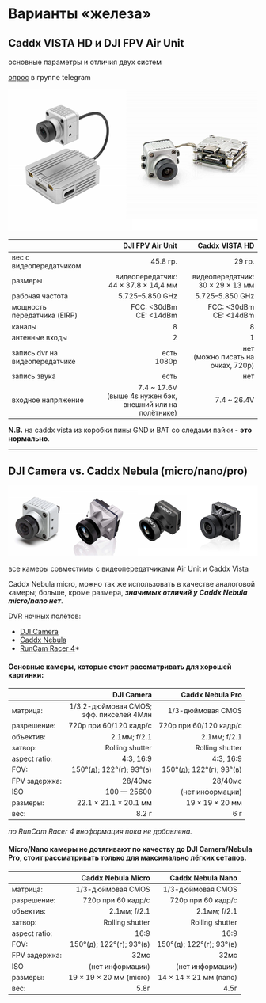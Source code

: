 # Варианты «железа»

## Caddx VISTA HD и DJI FPV Air Unit

основные параметры и отличия двух систем

[опрос](https://t.me/djifpvrus/38088) в группе telegram

![](/unit-vs-vista/pics/dji-caddx.png)

|                                |                                          DJI FPV Air Unit |                    Caddx VISTA HD |
| :----------------------------- | --------------------------------------------------------: | --------------------------------: |
| вес с видеопередатчиком        |                                                  45.8 гр. |                            29 гр. |
| размеры                        |                    видеопередатчик:<br /> 44 × 37.8 × 14,4 мм | видеопередатчик:<br />30 × 29 × 13 мм |
| рабочая частота                |                                          5.725–5.850 GHz |                   5.725–5.850 GHz |
| мощность передатчика (EIRP)    |                           FCC: <30dBm<br />CE: <14dBm |   FCC: <30dBm<br />CE: <14dBm |
| каналы                         |                                                         8 |                                 8 |
| антенные входы                 |                                                         2 |                                 1 |
| запись dvr на видеопередатчике |                                         есть<br />1080p | нет<br />(можно писать на очках, 720p) |
| запись звука                   |                                                      есть |                               нет |
| входное напряжение             | 7.4 ~ 17.6V<br />(выше 4s нужен бэк, внешний или на полётнике) |                       7.4 ~ 26.4V |

**N.B.** на caddx vista из коробки пины GND и BAT со следами пайки - **это нормально**.

----

## DJI Camera vs. Caddx Nebula (micro/nano/pro)

![](/unit-vs-vista/pics/cameras.png)

все камеры совместимы с видеопередатчиками Air Unit и Caddx Vista

Caddx Nebula micro, можно так же использовать в качестве аналоговой камеры; больше, кроме размера, ***значимых отличий у Caddx Nebula micro/nano нет***.

DVR ночных полётов:

- [DJI Camera](https://t.me/djifpvrus/42550)
- [Caddx Nebula](https://t.me/djifpvrus/42546)
- [RunCam Racer 4](https://t.me/djifpvrus/42548)*

#### Основные камеры, которые стоит рассматривать для хорошей картинки:

|               |                                    DJI Camera |         Caddx Nebula Pro |
| ------------- | --------------------------------------------: | -----------------------: |
| матрица:      | 1/3.2-дюймовая CMOS;<br /> эфф. пикселей 4Млн |        1/3-дюймовая CMOS |
| разрешение:   |                        720p при 60/120 кадр/с |   720p при 60/120 кадр/с |
| объектив:     |                                  2.1мм; f/2.1 |             2.1мм; f/2.1 |
| затвор:       |                               Rolling shutter |          Rolling shutter |
| aspect ratio: |                                     4:3, 16:9 |                4:3, 16:9 |
| FOV:          |                      150°(д); 122°(г); 93°(в) | 150°(д); 122°(г); 93°(в) |
| FPV задержка: |                                       28/40мс |                  28/40мс |
| ISO           |                                   100 — 25600 |         (нет информации) |
| размеры:      |                         22.1 × 21.1 × 20.1 мм |          19 × 19 × 20 мм |
| вес:          |                                         8.2 г |                      6 г |

*по RunCam Racer 4 иноформация пока не добавлена.*

#### Micro/Nano камеры не дотягивают по качеству до DJI Camera/Nebula Pro, стоит рассматривать только для максимально лёгких сетапов.

|               |       Caddx Nebula Micro |        Caddx Nebula Nano |
| ------------- | -----------------------: | -----------------------: |
| матрица:      |        1/3-дюймовая CMOS |        1/3-дюймовая CMOS |
| разрешение:   |       720p при 60 кадр/с |       720p при 60 кадр/с |
| объектив:     |             2.1мм; f/2.1 |             2.1мм; f/2.1 |
| затвор:       |          Rolling shutter |          Rolling shutter |
| aspect ratio: |                     16:9 |                     16:9 |
| FOV:          | 150°(д); 122°(г); 93°(в) | 150°(д); 122°(г); 93°(в) |
| FPV задержка: |                     32мс |                     32мс |
| ISO           |         (нет информации) |         (нет информации) |
| размеры:      |  19 × 19 × 20 мм (micro) |   14 × 14 × 21 мм (nano) |
| вес:          |                     5.8г |                     4.5г |
